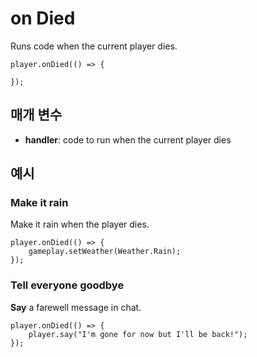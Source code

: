 # on Died

Runs code when the current player dies.

```sig
player.onDied(() => {

});
```

## 매개 변수

* **handler**: code to run when the current player dies

## 예시

### Make it rain

Make it rain when the player dies.

```blocks
player.onDied(() => {
    gameplay.setWeather(Weather.Rain);
});
```

### Tell everyone goodbye

**Say** a farewell message in chat.

```blocks
player.onDied(() => {
    player.say("I'm gone for now but I'll be back!");
});
```